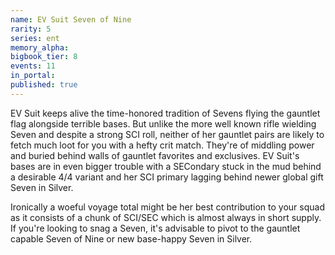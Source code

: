 ```yaml
---
name: EV Suit Seven of Nine
rarity: 5
series: ent
memory_alpha:
bigbook_tier: 8
events: 11
in_portal:
published: true
---
```


EV Suit keeps alive the time-honored tradition of Sevens flying the gauntlet flag alongside terrible bases. But unlike the more well known rifle wielding Seven and despite a strong SCI roll, neither of her gauntlet pairs are likely to fetch much loot for you with a hefty crit match. They're of middling power and buried behind walls of gauntlet favorites and exclusives. EV Suit's bases are in even bigger trouble with a SECondary stuck in the mud behind a desirable 4/4 variant and her SCI primary lagging behind newer global gift Seven in Silver. 

Ironically a woeful voyage total might be her best contribution to your squad as it consists of a chunk of SCI/SEC which is almost always in short supply. If you're looking to snag a Seven, it's advisable to pivot to the gauntlet capable Seven of Nine or new base-happy Seven in Silver.
